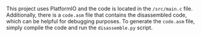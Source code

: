 This project uses PlatformIO and the code is located in the `/src/main.c` file. Additionally, there is a `code.asm` file that contains the disassembled code, which can be helpful for debugging purposes. To generate the `code.asm` file, simply compile the code and run the `disassemble.py` script.
